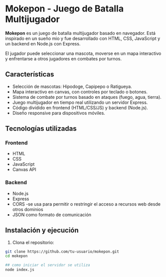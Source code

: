 # Mokepon - Juego de Batalla Multijugador

**Mokepon** es un juego de batalla multijugador basado en navegador. Está inspirado en un sueño mio y fue desarrollado con HTML, CSS, JavaScript y un backend en Node.js con Express.

El jugador puede seleccionar una mascota, moverse en un mapa interactivo y enfrentarse a otros jugadores en combates por turnos.

## Características

- Selección de mascotas: Hipodoge, Capipepo o Ratigueya.
- Mapa interactivo en canvas, con controles por teclado o botones.
- Sistema de combate por turnos basado en ataques (fuego, agua, tierra).
- Juego multijugador en tiempo real utilizando un servidor Express.
- Código dividido en frontend (HTML/CSS/JS) y backend (Node.js).
- Diseño responsive para dispositivos móviles.

## Tecnologías utilizadas

### Frontend

- HTML
- CSS
- JavaScript
- Canvas API

### Backend

- Node.js
- Express
- CORS -se usa para permitir o restringir el acceso a recursos web desde otros dominios
- JSON como formato de comunicación

## Instalación y ejecución

1. Clona el repositorio:

```bash
git clone https://github.com/tu-usuario/mokepon.git
cd mokepon

## como iniciar el servidor se utiliza
node index.js
```

